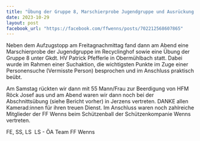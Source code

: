 ```yaml
---
title: "Übung der Gruppe 8, Marschierprobe Jugendgruppe und Ausrückung Beerdigung"
date: 2023-10-29
layout: post
facebook_url: "https://facebook.com/ffwenns/posts/702212568607865"
---
```


Neben dem Aufzugstopp am Freitagnachmittag fand dann am Abend eine Marschierprobe der Jugendgruppe im Recyclinghof sowie eine Übung der Gruppe 8 unter Gkdt. HV Patrick Pfefferle in Obermühlbach statt. Dabei wurde im Rahmen einer Suchaktion, die wichtigsten Punkte im Zuge einer Personensuche (Vermisste Person) besprochen und im Anschluss praktisch beübt. 

Am Samstag rückten wir dann mit 55 Mann/Frau zur Beerdigung von HFM Röck Josef aus und am Abend waren wir dann noch bei der Abschnittsübung (siehe Bericht vorher) in Jerzens vertreten. DANKE allen Kamerad:innen für ihren treuen Dienst. Im Anschluss waren noch zahlreiche Mitglieder der FF Wenns beim Schützenball der Schützenkompanie Wenns vertreten. 

 

 FE, SS, LS ️ LS - ÖA Team FF Wenns